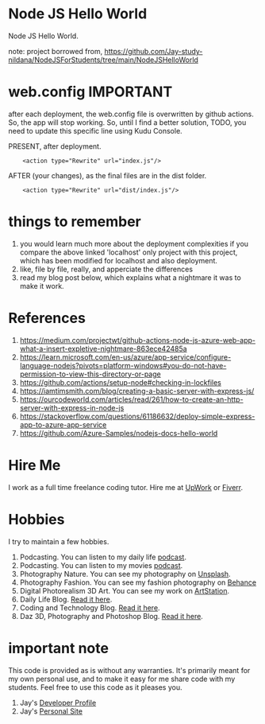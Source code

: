 # Node JS Hello World

Node JS Hello World.

note: project borrowed from, https://github.com/Jay-study-nildana/NodeJSForStudents/tree/main/NodeJSHelloWorld

# web.config IMPORTANT

after each deployment, the web.config file is overwritten by github actions. So, the app will stop working. So, until I find a better solution, TODO, you need to update this specific line using Kudu Console.

PRESENT, after deployment.

```
    <action type="Rewrite" url="index.js"/>
```
AFTER (your changes), as the final files are in the dist folder.
```
    <action type="Rewrite" url="dist/index.js"/>
```

# things to remember

1. you would learn much more about the deployment complexities if you compare the above linked 'localhost' only project with this project, which has been modified for localhost and also deployment.
1. like, file by file, really, and apperciate the differences
1. read my blog post below, which explains what a nightmare it was to make it work.

# References

1. https://medium.com/projectwt/github-actions-node-js-azure-web-app-what-a-insert-expletive-nightmare-863ece42485a
1. https://learn.microsoft.com/en-us/azure/app-service/configure-language-nodejs?pivots=platform-windows#you-do-not-have-permission-to-view-this-directory-or-page
1. https://github.com/actions/setup-node#checking-in-lockfiles
1. https://iamtimsmith.com/blog/creating-a-basic-server-with-express-js/
1. https://ourcodeworld.com/articles/read/261/how-to-create-an-http-server-with-express-in-node-js
1. https://stackoverflow.com/questions/61186632/deploy-simple-express-app-to-azure-app-service
1. https://github.com/Azure-Samples/nodejs-docs-hello-world

# Hire Me

I work as a full time freelance coding tutor. Hire me at [UpWork](https://www.upwork.com/fl/vijayasimhabr) or [Fiverr](https://www.fiverr.com/jay_codeguy). 

# Hobbies

I try to maintain a few hobbies.

1. Podcasting. You can listen to my daily life [podcast](https://stories.thechalakas.com/listen-to-podcast/).
1. Podcasting. You can listen to my movies [podcast](https://sandkdesignstudio.in/jays-movie-podcast/).
1. Photography Nature. You can see my photography on [Unsplash](https://unsplash.com/@jay_neeruhaaku).
1. Photography Fashion. You can see my fashion photography on [Behance](https://www.behance.net/vijayasimhabr)
1. Digital Photorealism 3D Art. You can see my work on [ArtStation](https://www.artstation.com/jay_kalenildana).
1. Daily Life Blog. [Read it here](https://medium.com/the-sanguine-tech-trainer).
1. Coding and Technology Blog. [Read it here](https://medium.com/projectwt).
1.  Daz 3D, Photography and Photoshop Blog. [Read it here](https://medium.com/random-pink-hula).

# important note 

This code is provided as is without any warranties. It's primarily meant for my own personal use, and to make it easy for me share code with my students. Feel free to use this code as it pleases you.

1. Jay's [Developer Profile](https://jay-study-nildana.github.io/developerprofile)
1. Jay's [Personal Site](https://stories.thechalakas.com/)